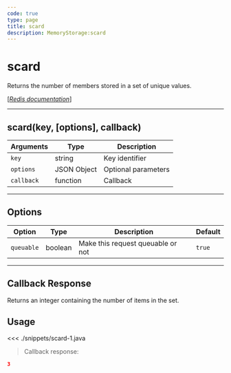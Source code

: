 ```yaml
---
code: true
type: page
title: scard
description: MemoryStorage:scard
---
```


# scard

Returns the number of members stored in a set of unique values.

[[_Redis documentation_]](https://redis.io/commands/scard)

---

## scard(key, [options], callback)

| Arguments  | Type        | Description         |
| ---------- | ----------- | ------------------- |
| `key`      | string      | Key identifier      |
| `options`  | JSON Object | Optional parameters |
| `callback` | function    | Callback            |

---

## Options

| Option     | Type    | Description                       | Default |
| ---------- | ------- | --------------------------------- | ------- |
| `queuable` | boolean | Make this request queuable or not | `true`  |

---

## Callback Response

Returns an integer containing the number of items in the set.

## Usage

<<< ./snippets/scard-1.java

> Callback response:

```json
3
```
